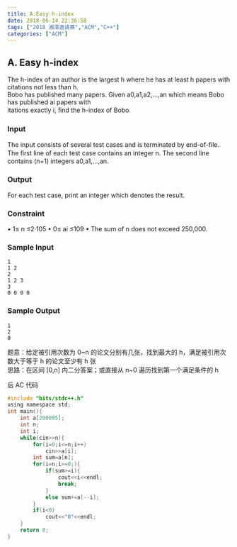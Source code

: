 ```yaml
---
title: A.Easy h-index
date: 2018-06-14 22:36:58
tags: ["2018 湘潭邀请赛","ACM","C++"]
categories: ["ACM"]
---
```


## A. Easy h-index

The h-index of an author is the largest h where he has at least h papers with citations not less than h.   
Bobo has published many papers. Given a0,a1,a2,...,an which means Bobo has published ai papers with   
itations exactly i, ﬁnd the h-index of Bobo.  

<!--more-->
### Input

The input consists of several test cases and is terminated by end-of-ﬁle.   
The ﬁrst line of each test case contains an integer n. The second line contains (n+1) integers a0,a1,...,an.  

### Output
For each test case, print an integer which denotes the result. 

### Constraint

  • 1≤ n ≤2·105
  • 0≤ ai ≤109
  • The sum of n does not exceed 250,000.

### Sample Input

    1
    1 2
    2
    1 2 3
    3
    0 0 0 0

### Sample Output

    1
    2
    0

题意：给定被引用次数为 0~n 的论文分别有几张，找到最大的 h，满足被引用次数大于等于 h 的论文至少有 h 张  
思路：在区间 [0,n] 内二分答案；或直接从 n~0 遍历找到第一个满足条件的 h

后 AC 代码
```c
#include "bits/stdc++.h"
using namespace std;
int main(){
    int a[200005];
    int n;
    int i;
    while(cin>>n){
        for(i=0;i<=n;i++)
            cin>>a[i];
        int sum=a[n];
        for(i=n;i>=0;){
            if(sum>=i){
                cout<<i<<endl;
                break;
            }
            else sum+=a[--i];
        }
        if(i<0)
            cout<<"0"<<endl;
    }
    return 0;
}
```